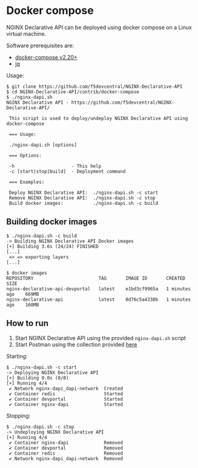 # Docker compose

NGINX Declarative API can be deployed using docker compose on a Linux virtual machine.

Software prerequisites are:

- [docker-compose v2.20+](https://github.com/docker/compose)
- [jq](https://github.com/jqlang/jq)

Usage:

```
$ git clone https://github.com/f5devcentral/NGINX-Declarative-API
$ cd NGINX-Declarative-API/contrib/docker-compose
$ ./nginx-dapi.sh 
NGINX Declarative API - https://github.com/f5devcentral/NGINX-Declarative-API/

 This script is used to deploy/undeploy NGINX Declarative API using docker-compose

 === Usage:

 ./nginx-dapi.sh [options]

 === Options:

 -h                     - This help
 -c [start|stop|build]  - Deployment command

 === Examples:

 Deploy NGINX Declarative API:  ./nginx-dapi.sh -c start
 Remove NGINX Declarative API:  ./nginx-dapi.sh -c stop
 Build docker images:           ./nginx-dapi.sh -c build

```

## Building docker images

```
$ ./nginx-dapi.sh -c build
-> Building NGINX Declarative API Docker images
[+] Building 3.6s (24/24) FINISHED
[...]
 => => exporting layers
[...]

$ docker images
REPOSITORY                        TAG       IMAGE ID       CREATED          SIZE
nginx-declarative-api-devportal   latest    e1bd3cf9965a   1 minutes ago    669MB
nginx-declarative-api             latest    0d76c5a4338b   1 minutes ago    168MB
```

## How to run

1. Start NGINX Declarative API using the provided `nginx-dapi.sh` script
2. Start Postman using the collection provided [here](/contrib/postman)

Starting:

```commandline
$ ./nginx-dapi.sh -c start
-> Deploying NGINX Declarative API
[+] Building 0.0s (0/0)
[+] Running 4/4
 ✔ Network nginx-dapi_dapi-network  Created 
 ✔ Container redis                  Started 
 ✔ Container devportal              Started 
 ✔ Container nginx-dapi             Started 
```

Stopping:

```commandline
$ ./nginx-dapi.sh -c stop
-> Undeploying NGINX Declarative API
[+] Running 4/4
 ✔ Container nginx-dapi             Removed 
 ✔ Container devportal              Removed 
 ✔ Container redis                  Removed 
 ✔ Network nginx-dapi_dapi-network  Removed 
```
